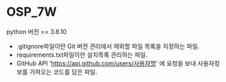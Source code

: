 # OSP_7W

python 버전 == 3.8.10

* .gitignore파일이란 Git 버전 관리에서 제외할 파일 목록을 지정하는 파일.
* requirements.txt파일이란 설치목록 관리하는 파일.
*  GitHub API 'https://api.github.com/users/사용자명' 에 요청을 보내 사용자정보를 가져오는 코드를 담은 파일.

